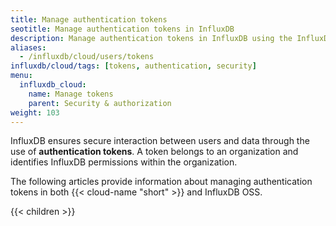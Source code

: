 ```yaml
---
title: Manage authentication tokens
seotitle: Manage authentication tokens in InfluxDB
description: Manage authentication tokens in InfluxDB using the InfluxDB UI or the influx CLI.
aliases:
  - /influxdb/cloud/users/tokens
influxdb/cloud/tags: [tokens, authentication, security]
menu:
  influxdb_cloud:
    name: Manage tokens
    parent: Security & authorization
weight: 103
---
```


InfluxDB ensures secure interaction between users and data through the use of **authentication tokens**.
A token belongs to an organization and identifies InfluxDB permissions within the organization.

The following articles provide information about managing authentication tokens in both {{< cloud-name "short" >}} and InfluxDB OSS.

{{< children >}}
